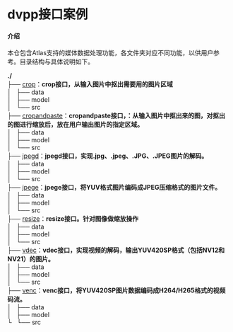 #  dvpp接口案例

#### 介绍
本仓包含Atlas支持的媒体数据处理功能，各文件夹对应不同功能，以供用户参考。目录结构与具体说明如下。

**./**   
├── [crop](./crop)：**crop接口，从输入图片中抠出需要用的图片区域**    
│   ├── data   
│   ├── model   
│   └── src   
├── [cropandpaste](./cropandpaste)：**cropandpaste接口，：从输入图片中抠出来的图，对抠出的图进行缩放后，放在用户输出图片的指定区域。**     
│   ├── data   
│   ├── model   
│   └── src   
├── [jpegd](./jpegd)：**jpegd接口，实现.jpg、.jpeg、.JPG、.JPEG图片的解码。**     
│   ├── data   
│   ├── model   
│   └── src   
├── [jpege](./jpege)：**jpege接口，将YUV格式图片编码成JPEG压缩格式的图片文件。**    
│   ├── data   
│   ├── model   
│   └── src   
├── [resize](./resize)：**resize接口。针对图像做缩放操作**    
│   ├── data   
│   ├── model   
│   └── src   
├── [vdec](./vdec)：**vdec接口，实现视频的解码，输出YUV420SP格式（包括NV12和NV21）的图片。**     
│   ├── data   
│   ├── model   
│   └── src   
├── [venc](./venc)：**venc接口，将YUV420SP图片数据编码成H264/H265格式的视频码流。**      
│   ├── data   
│   ├── model   
└   └── src   